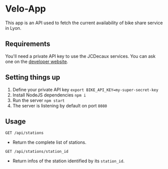 # Velo-App

This app is an API used to fetch the current availability of bike share service in Lyon.

## Requirements

You'll need a private API key to use the JCDecaux services. You can ask one on the [developer website](https://developer.jcdecaux.com).

## Setting things up

1. Define your private API key `export BIKE_API_KEY=my-super-secret-key`
2. Install NodeJS dependencies `npm i`
3. Run the server `npm start`
4. The server is listening by default on port `8080`

## Usage

```
GET /api/stations
```
- Return the complete list of stations.

```
GET /api/stations/station_id
```
- Return infos of the station identified by its `station_id`.
